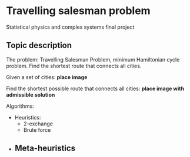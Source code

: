 # Travelling salesman problem

Statistical physics and complex systems final project

## Topic description

The problem: Travelling Salesman Problem, minimum Hamiltonian cycle problem. Find the shortest route that connects all cities.

Given a set of cities:
**place image**

Find the shortest possible route that connects all cities:
**place image with admissible solution**

Algorithms:
- Heuristics:
    - 2-exchange
    - Brute force
- Meta-heuristics
    -
